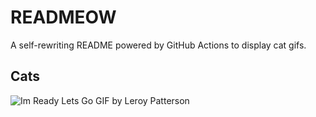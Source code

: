 # READMEOW

A self-rewriting README powered by GitHub Actions to display cat gifs.

## Cats

![Im Ready Lets Go GIF by Leroy Patterson](https://media2.giphy.com/media/CjmvTCZf2U3p09Cn0h/200.gif?cid=9acd02daz6zjvz82dy4d1b8yhgbhfkkd39wl8ujlo5rzngwv&ep=v1_gifs_search&rid=200.gif&ct=g)
